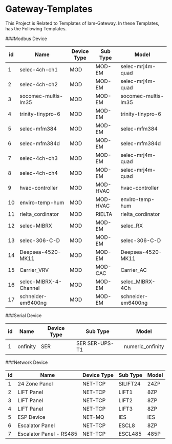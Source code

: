 # Gateway-Templates

This Project is Related to Templates of Iam-Gateway.
In these Templates, has the Following Templates.


###Modbus Device


| id                | 	 Name                  	 | Device Type | 	 Sub Type | 	 Model               |
|-------------------|---------------------------|-------------|------------|-----------------------|
| 1	                | selec-4ch-ch1             | 	 MOD       | 	 MOD-EM   | 	 selec-mrj4m-quad    |
| 2	                | selec-4ch-ch2             | 	 MOD       | 	 MOD-EM   | 	 selec-mrj4m-quad    |
| 3	                | socomec-multis-lm35       | 	 MOD       | 	 MOD-EM   | 	 socomec-multis-lm35 |
| 4	                | trinity-tinypro-6         | 	 MOD       | 	 MOD-EM   | 	 trinity-tinypro-6   |
| 5	                | selec-mfm384              | 	 MOD       | 	 MOD-EM   | 	 selec-mfm384        |
| 6	                | selec-mfm384d             | 	 MOD       | 	 MOD-EM   | 	 selec-mfm384d       |
| 7                 | 	 selec-4ch-ch3           | 	 MOD       | 	 MOD-EM   | 	 selec-mrj4m-quad    |
| 8                 | 	 selec-4ch-ch4           | 	 MOD       | 	 MOD-EM   | 	 selec-mrj4m-quad    |
| 9                 | 	 hvac-controller         | 	 MOD       | 	 MOD-HVAC | 	 hvac-controller     |
| 10                | 	 enviro-temp-hum         | 	 MOD       | 	 MOD-HVAC | 	 enviro-temp-hum     |
| 11	               | rielta_cordinator         | 	 MOD       | 	 RIELTA   | 	 rielta_cordinator   |
| 12                | 	 selec-MIBRX             | 	 MOD       | 	 MOD-EM   | 	 selec_RX            |
| 13	               | selec-306-C-D             | MOD         | 	 MOD-EM   | 	 selec-306-C-D       |
| 14	               | Deepsea-4520-MK11         | 	 MOD       | 	 MOD-EM   | 	 Deepsea-4520-MK11   |
| 15	               | Carrier_VRV               | 	 MOD       | 	 MOD-CAC  | 	 Carrier_AC          |
| 16	               | selec-MIBRX-4-Channel     | 	 MOD       | 	 MOD-EM   | 	 selec_MIBRX-4Ch     |
| 17	               | schneider-em6400ng        | 	 MOD       | 	 MOD-EM   | 	 schneider-em6400ng  |


###Serial Device


| id  | 	 Name                  	 | Device Type | 	 Sub Type      | 	 Model           |
|-----|---------------------------|-------------|-----------------|-------------------|
| 1   | 	onfinity                 | SER         | 	SER	SER-UPS-T1 | 	numeric_onfinity |


###Network Device


| id  | 	 Name                  	   | Device Type | 	 Sub Type | 	 Model |
|-----|-----------------------------|-------------|------------|---------|
| 1   | 	 24 Zone Panel             | 	 NET-TCP   | 	 SILIFT24 | 	 24ZP  | 
| 2   | 	 LIFT Panel                | 	 NET-TCP   | 	 LIFT1    | 	 8ZP   |  
| 3   | 	 LIFT Panel                | 	 NET-TCP   | 	 LIFT2    | 	 8ZP   |   
| 4   | 	 LIFT Panel                | 	 NET-TCP   | 	 LIFT3    | 	 8ZP   | 
| 5   | 	 ESP Device                | 	 NET-MQ    | 	 IES      | 	 IES   |   
| 6   | 	 Escalator Panel           | 	 NET-TCP   | 	 ESCL8    | 	 8ZP   |    
| 7   | 	 Escalator Panel - RS485 	 | NET-TCP     | 	 ESCL485  | 	 485P  | 
